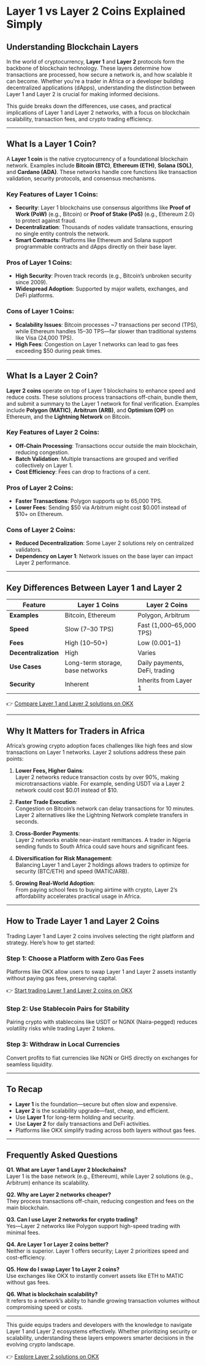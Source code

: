 # Layer 1 vs Layer 2 Coins Explained Simply  

## Understanding Blockchain Layers  

In the world of cryptocurrency, **Layer 1** and **Layer 2** protocols form the backbone of blockchain technology. These layers determine how transactions are processed, how secure a network is, and how scalable it can become. Whether you're a trader in Africa or a developer building decentralized applications (dApps), understanding the distinction between Layer 1 and Layer 2 is crucial for making informed decisions.  

This guide breaks down the differences, use cases, and practical implications of Layer 1 and Layer 2 networks, with a focus on blockchain scalability, transaction fees, and crypto trading efficiency.  

---

## What Is a Layer 1 Coin?  

A **Layer 1 coin** is the native cryptocurrency of a foundational blockchain network. Examples include **Bitcoin (BTC)**, **Ethereum (ETH)**, **Solana (SOL)**, and **Cardano (ADA)**. These networks handle core functions like transaction validation, security protocols, and consensus mechanisms.  

### Key Features of Layer 1 Coins:  
- **Security**: Layer 1 blockchains use consensus algorithms like **Proof of Work (PoW)** (e.g., Bitcoin) or **Proof of Stake (PoS)** (e.g., Ethereum 2.0) to protect against fraud.  
- **Decentralization**: Thousands of nodes validate transactions, ensuring no single entity controls the network.  
- **Smart Contracts**: Platforms like Ethereum and Solana support programmable contracts and dApps directly on their base layer.  

### Pros of Layer 1 Coins:  
- **High Security**: Proven track records (e.g., Bitcoin’s unbroken security since 2009).  
- **Widespread Adoption**: Supported by major wallets, exchanges, and DeFi platforms.  

### Cons of Layer 1 Coins:  
- **Scalability Issues**: Bitcoin processes ~7 transactions per second (TPS), while Ethereum handles 15–30 TPS—far slower than traditional systems like Visa (24,000 TPS).  
- **High Fees**: Congestion on Layer 1 networks can lead to gas fees exceeding $50 during peak times.  

---

## What Is a Layer 2 Coin?  

**Layer 2 coins** operate on top of Layer 1 blockchains to enhance speed and reduce costs. These solutions process transactions off-chain, bundle them, and submit a summary to the Layer 1 network for final verification. Examples include **Polygon (MATIC)**, **Arbitrum (ARB)**, and **Optimism (OP)** on Ethereum, and the **Lightning Network** on Bitcoin.  

### Key Features of Layer 2 Coins:  
- **Off-Chain Processing**: Transactions occur outside the main blockchain, reducing congestion.  
- **Batch Validation**: Multiple transactions are grouped and verified collectively on Layer 1.  
- **Cost Efficiency**: Fees can drop to fractions of a cent.  

### Pros of Layer 2 Coins:  
- **Faster Transactions**: Polygon supports up to 65,000 TPS.  
- **Lower Fees**: Sending $50 via Arbitrum might cost $0.001 instead of $10+ on Ethereum.  

### Cons of Layer 2 Coins:  
- **Reduced Decentralization**: Some Layer 2 solutions rely on centralized validators.  
- **Dependency on Layer 1**: Network issues on the base layer can impact Layer 2 performance.  

---

## Key Differences Between Layer 1 and Layer 2  

| **Feature**               | **Layer 1 Coins**                | **Layer 2 Coins**                |  
|---------------------------|----------------------------------|----------------------------------|  
| **Examples**              | Bitcoin, Ethereum                | Polygon, Arbitrum                |  
| **Speed**                 | Slow (7–30 TPS)                  | Fast (1,000–65,000 TPS)          |  
| **Fees**                  | High ($10–$50+)                  | Low ($0.001–$1)                  |  
| **Decentralization**      | High                             | Varies                           |  
| **Use Cases**             | Long-term storage, base networks | Daily payments, DeFi, trading    |  
| **Security**              | Inherent                         | Inherits from Layer 1            |  

👉 [Compare Layer 1 and Layer 2 solutions on OKX](https://bit.ly/okx-bonus)  

---

## Why It Matters for Traders in Africa  

Africa’s growing crypto adoption faces challenges like high fees and slow transactions on Layer 1 networks. Layer 2 solutions address these pain points:  

1. **Lower Fees, Higher Gains**:  
   Layer 2 networks reduce transaction costs by over 90%, making microtransactions viable. For example, sending USDT via a Layer 2 network could cost $0.01 instead of $10.  

2. **Faster Trade Execution**:  
   Congestion on Bitcoin’s network can delay transactions for 10 minutes. Layer 2 alternatives like the Lightning Network complete transfers in seconds.  

3. **Cross-Border Payments**:  
   Layer 2 networks enable near-instant remittances. A trader in Nigeria sending funds to South Africa could save hours and significant fees.  

4. **Diversification for Risk Management**:  
   Balancing Layer 1 and Layer 2 holdings allows traders to optimize for security (BTC/ETH) and speed (MATIC/ARB).  

5. **Growing Real-World Adoption**:  
   From paying school fees to buying airtime with crypto, Layer 2’s affordability accelerates practical usage in Africa.  

---

## How to Trade Layer 1 and Layer 2 Coins  

Trading Layer 1 and Layer 2 coins involves selecting the right platform and strategy. Here’s how to get started:  

### Step 1: Choose a Platform with Zero Gas Fees  
Platforms like OKX allow users to swap Layer 1 and Layer 2 assets instantly without paying gas fees, preserving capital.  

👉 [Start trading Layer 1 and Layer 2 coins on OKX](https://bit.ly/okx-bonus)  

### Step 2: Use Stablecoin Pairs for Stability  
Pairing crypto with stablecoins like USDT or NGNX (Naira-pegged) reduces volatility risks while trading Layer 2 tokens.  

### Step 3: Withdraw in Local Currencies  
Convert profits to fiat currencies like NGN or GHS directly on exchanges for seamless liquidity.  

---

## To Recap  

- **Layer 1** is the foundation—secure but often slow and expensive.  
- **Layer 2** is the scalability upgrade—fast, cheap, and efficient.  
- Use **Layer 1** for long-term holding and security.  
- Use **Layer 2** for daily transactions and DeFi activities.  
- Platforms like OKX simplify trading across both layers without gas fees.  

---

## Frequently Asked Questions  

**Q1. What are Layer 1 and Layer 2 blockchains?**  
Layer 1 is the base network (e.g., Ethereum), while Layer 2 solutions (e.g., Arbitrum) enhance its scalability.  

**Q2. Why are Layer 2 networks cheaper?**  
They process transactions off-chain, reducing congestion and fees on the main blockchain.  

**Q3. Can I use Layer 2 networks for crypto trading?**  
Yes—Layer 2 networks like Polygon support high-speed trading with minimal fees.  

**Q4. Are Layer 1 or Layer 2 coins better?**  
Neither is superior. Layer 1 offers security; Layer 2 prioritizes speed and cost-efficiency.  

**Q5. How do I swap Layer 1 to Layer 2 coins?**  
Use exchanges like OKX to instantly convert assets like ETH to MATIC without gas fees.  

**Q6. What is blockchain scalability?**  
It refers to a network’s ability to handle growing transaction volumes without compromising speed or costs.  

---

This guide equips traders and developers with the knowledge to navigate Layer 1 and Layer 2 ecosystems effectively. Whether prioritizing security or scalability, understanding these layers empowers smarter decisions in the evolving crypto landscape.  

👉 [Explore Layer 2 solutions on OKX](https://bit.ly/okx-bonus)